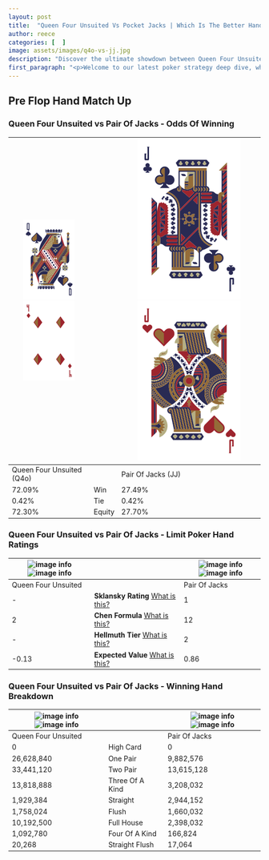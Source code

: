 ```yaml
---
layout: post
title:  "Queen Four Unsuited Vs Pocket Jacks | Which Is The Better Hand In Poker? A Complete Guide"
author: reece
categories: [  ]
image: assets/images/q4o-vs-jj.jpg
description: "Discover the ultimate showdown between Queen Four Unsuited and Pair Of Jacks in poker! Uncover the odds, strategies, and scenarios where one hand triumphs over the other. Get ready to up your poker game with this thrilling analysis."
first_paragraph: "<p>Welcome to our latest poker strategy deep dive, where we're pitting two distinct hands against each other in a high-stakes showdown: Queen Four Unsuited vs Pair Of Jacks.</p><p>In the dynamic world of poker, every decision counts, and knowing which hand holds the upper hand is key to your success at the table.</p><p>In this article, we'll dissect these two hands, explore the scenarios where one dominates the other, and equip you with the knowledge to make strategic choices that can tip the odds in your favor.</p><p>Get ready to unravel the intriguing dynamics of these poker hands and elevate your game to new heights.</p>"
---
```




[comment]: # (sp0)

## Pre Flop Hand Match Up

<div class="table hand-ratings" markdown="1"> 



### Queen Four Unsuited vs Pair Of Jacks - Odds Of Winning


    
| ![image info](assets/images/hand1/Q.png) ![image info](assets/images/hand1/4o.png) |  | ![image info](assets/images/hand2/J.png) ![image info](assets/images/hand2/Jo.png) |
| -------- | -------- | -------- |
| Queen Four Unsuited (Q4o) |  | Pair Of Jacks (JJ) |
| 72.09% | Win | 27.49% |
| 0.42% | Tie | 0.42% |
| 72.30% | Equity | 27.70% |




[comment]: # (sp1)



### Queen Four Unsuited vs Pair Of Jacks - Limit Poker Hand Ratings


    
| ![image info](https://www.riverpairs.com/assets/images/hand1/Q.png) ![image info](https://www.riverpairs.com/assets/images/hand1/4o.png) |  | ![image info](https://www.riverpairs.com/assets/images/hand2/J.png) ![image info](https://www.riverpairs.com/assets/images/hand2/Jo.png) |
| -------- | -------- | -------- |
| Queen Four Unsuited |  | Pair Of Jacks |
| - | **Sklansky Rating** [What is this?](/sklansky-rating-explained) | 1 |
| 2 | **Chen Formula** [What is this?](/chen-formula-explained) | 12 |
| - | **Hellmuth Tier** [What is this?](/Hellmuth-tier-explained) | 2 |
| -0.13 | **Expected Value** [What is this?](/expected-value-explained) | 0.86 |




[comment]: # (sp2)



### Queen Four Unsuited vs Pair Of Jacks - Winning Hand Breakdown


    
| ![image info](https://www.riverpairs.com/assets/images/hand1/Q.png) ![image info](https://www.riverpairs.com/assets/images/hand1/4o.png) |  | ![image info](https://www.riverpairs.com/assets/images/hand2/J.png) ![image info](https://www.riverpairs.com/assets/images/hand2/Jo.png) |
| -------- | -------- | -------- |
| Queen Four Unsuited |  | Pair Of Jacks |
| 0 | High Card | 0 |
| 26,628,840 | One Pair | 9,882,576 |
| 33,441,120 | Two Pair | 13,615,128 |
| 13,818,888 | Three Of A Kind | 3,208,032 |
| 1,929,384 | Straight | 2,944,152 |
| 1,758,024 | Flush | 1,660,032 |
| 10,192,500 | Full House | 2,398,032 |
| 1,092,780 | Four Of A Kind | 166,824 |
| 20,268 | Straight Flush | 17,064 |




[comment]: # (sp3)



</div>

[comment]: # (sp4)



[comment]: # (sp5)

